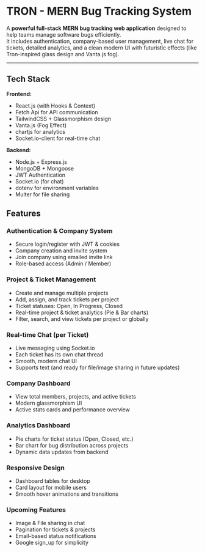 #  TRON - MERN Bug Tracking System

A **powerful full-stack MERN bug tracking web application** designed to help teams manage software bugs efficiently.  
It includes authentication, company-based user management, live chat for tickets, detailed analytics, and a clean modern UI with futuristic effects (like Tron-inspired glass design and Vanta.js fog).

---

##  Tech Stack

**Frontend:**
- React.js (with Hooks & Context)
- Fetch Api for API communication
- TailwindCSS + Glassmorphism design
- Vanta.js (Fog Effect)
- chartjs for analytics
- Socket.io-client for real-time chat

**Backend:**
- Node.js + Express.js
- MongoDB + Mongoose
- JWT Authentication
- Socket.io (for chat)
- dotenv for environment variables
- Multer for file sharing 

##  Features

###  Authentication & Company System
- Secure login/register with JWT & cookies
- Company creation and invite system
- Join company using emailed invite link
- Role-based access (Admin / Member)

###  Project & Ticket Management
- Create and manage multiple projects
- Add, assign, and track tickets per project
- Ticket statuses: Open, In Progress, Closed
- Real-time project & ticket analytics (Pie & Bar charts)
- Filter, search, and view tickets per project or globally

###  Real-time Chat (per Ticket)
- Live messaging using Socket.io
- Each ticket has its own chat thread
- Smooth, modern chat UI
- Supports text (and ready for file/image sharing in future updates)

###  Company Dashboard
- View total members, projects, and active tickets
- Modern glassmorphism UI
- Active stats cards and performance overview

###  Analytics Dashboard
- Pie charts for ticket status (Open, Closed, etc.)
- Bar chart for bug distribution across projects
- Dynamic data updates from backend

###  Responsive Design
- Dashboard tables for desktop
- Card layout for mobile users
- Smooth hover animations and transitions

###  Upcoming Features
-  Image & File sharing in chat  
-  Pagination for tickets & projects  
-  Email-based status notifications
-  Google sign_up for simplicity
